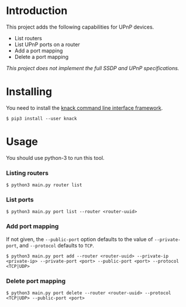 # Introduction

This project adds the following capabilities for UPnP devices.

- List routers
- List UPnP ports on a router
- Add a port mapping
- Delete a port mapping

*This project does not implement the full SSDP and UPnP specifications.*

# Installing

You need to install the [knack command line interface framework](https://github.com/microsoft/knack).

    $ pip3 install --user knack

# Usage

You should use python-3 to run this tool.

### Listing routers

    $ python3 main.py router list

### List ports

    $ python3 main.py port list --router <router-uuid>

### Add port mapping

If not given, the `--public-port` option defaults to the value of `--private-port`, and `--protocol` defaults to `TCP`.

    $ python3 main.py port add --router <router-uuid> --private-ip <private-ip> --private-port <port> --public-port <port> --protocol <TCP|UDP>

### Delete port mapping

    $ python3 main.py port delete --router <router-uuid> --protocol <TCP|UDP> --public-port <port>